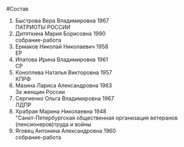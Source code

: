 #Состав
1. Быстрова Вера Владимировна 1967   
    ПАТРИОТЫ РОССИИ
2. Дитяткина Мария Борисовна 1990   
    собрание-работа
3. Ермаков Николай Николаевич 1958   
    ЕР
4. Ипатова Ирина Владимировна 1961   
    СР
5. Коноплева Наталья Викторовна 1957   
    КПРФ
6. Мазина Лариса Александровна 1963   
    За женщин России
7. Сергиенко Ольга Владимировна 1967   
    ЛДПР
8. Храбрая Марина Николаевна 1948   
    "Санкт-Петербургская общественная организация ветеранов (пенсионеров)труда и войны
9. Яговец Антонина Александровна 1960   
    собрание-работа
